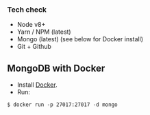 ### Tech check
* Node v8+
* Yarn / NPM (latest)
* Mongo (latest) (see below for Docker install)
* Git + Github

## MongoDB with Docker

* Install [Docker](https://www.docker.com/community-edition).
* Run:

```shell
$ docker run -p 27017:27017 -d mongo
